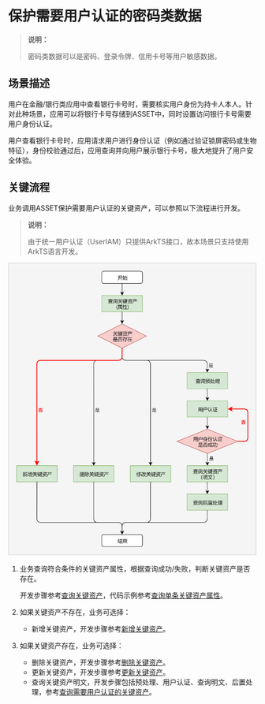 # 保护需要用户认证的密码类数据

<!--Kit: Asset Store Kit-->
<!--Subsystem: Security-->
<!--Owner: @JeremyXu-->
<!--SE: @skye_you-->
<!--TSE: @nacyli-->

> **说明：**
>
> 密码类数据可以是密码、登录令牌、信用卡号等用户敏感数据。

## 场景描述

用户在金融/银行类应用中查看银行卡号时，需要核实用户身份为持卡人本人。针对此种场景，应用可以将银行卡号存储到ASSET中，同时设置访问银行卡号需要用户身份认证。

用户查看银行卡号时，应用请求用户进行身份认证（例如通过验证锁屏密码或生物特征），身份校验通过后，应用查询并向用户展示银行卡号，极大地提升了用户安全体验。

## 关键流程

业务调用ASSET保护需要用户认证的关键资产，可以参照以下流程进行开发。

> **说明：**
>
> 由于统一用户认证（UserIAM）只提供ArkTS接口，故本场景只支持使用ArkTS语言开发。

 ![](figures/flowchat-auth-required.png)

1. 业务查询符合条件的关键资产属性，根据查询成功/失败，判断关键资产是否存在。

   开发步骤参考[查询关键资产](asset-js-query.md)，代码示例参考[查询单条关键资产属性](asset-js-query.md#查询单条关键资产属性)。
2. 如果关键资产不存在，业务可选择：
    - 新增关键资产，开发步骤参考[新增关键资产](asset-js-add.md)。
3. 如果关键资产存在，业务可选择：
    - 删除关键资产，开发步骤参考[删除关键资产](asset-js-remove.md)。
    - 更新关键资产，开发步骤参考[更新关键资产](asset-js-update.md)。
    - 查询关键资产明文，开发步骤包括预处理、用户认证、查询明文、后置处理，参考[查询需要用户认证的关键资产](asset-js-query-auth.md)。
